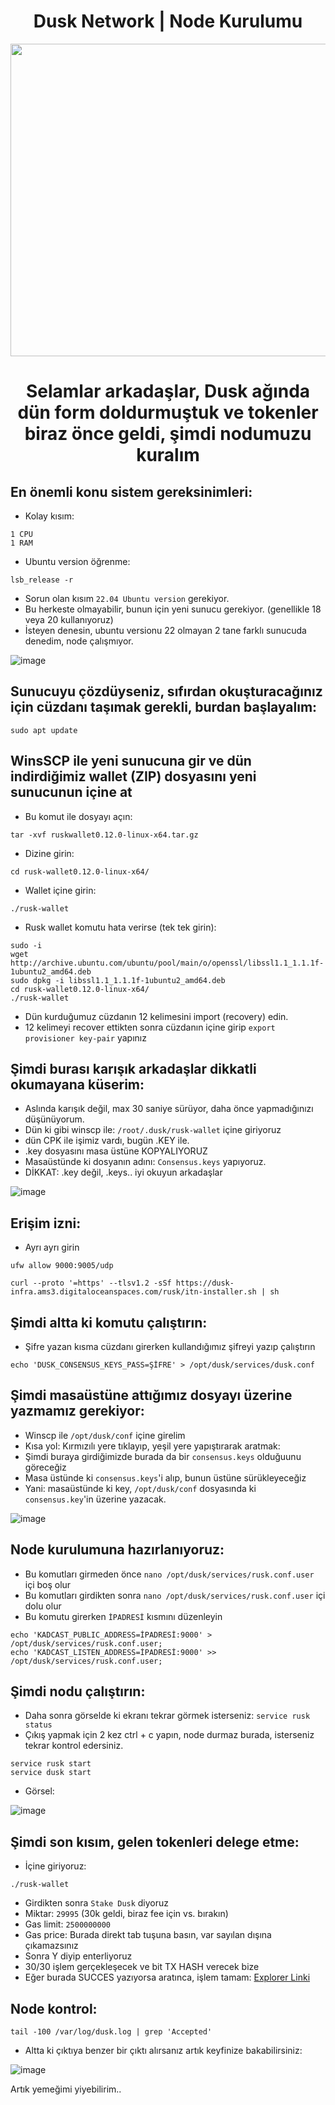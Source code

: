 <h1 align="center"> Dusk Network | Node Kurulumu </h1>

<img src="https://media.giphy.com/media/BemKqR9RDK4V2/giphy.gif" width="1000" height="500">

<h1 align="center"> Selamlar arkadaşlar, Dusk ağında dün form doldurmuştuk ve tokenler biraz önce geldi, şimdi nodumuzu kuralım </h1>

## En önemli konu sistem gereksinimleri:

* Kolay kısım:
```
1 CPU
1 RAM
```
* Ubuntu version öğrenme:
```
lsb_release -r
```
* Sorun olan kısım `22.04 Ubuntu version` gerekiyor.
* Bu herkeste olmayabilir, bunun için yeni sunucu gerekiyor. (genellikle 18 veya 20 kullanıyoruz)
* İsteyen denesin, ubuntu versionu 22 olmayan 2 tane farklı sunucuda denedim, node çalışmıyor.


![image](https://user-images.githubusercontent.com/101149671/202677911-bac3fa2f-dd34-4589-9d3c-8f6c6f050266.png)

## Sunucuyu çözdüyseniz, sıfırdan okuşturacağınız için cüzdanı taşımak gerekli, burdan başlayalım:

```
sudo apt update
```
## WinsSCP ile yeni sunucuna gir ve dün indirdiğimiz wallet (ZIP) dosyasını yeni sunucunun içine at

* Bu komut ile dosyayı açın:
```
tar -xvf ruskwallet0.12.0-linux-x64.tar.gz
```
* Dizine girin:
```
cd rusk-wallet0.12.0-linux-x64/
```
* Wallet içine girin:
```
./rusk-wallet
```
* Rusk wallet komutu hata verirse (tek tek girin):
```
sudo -i
wget http://archive.ubuntu.com/ubuntu/pool/main/o/openssl/libssl1.1_1.1.1f-1ubuntu2_amd64.deb
sudo dpkg -i libssl1.1_1.1.1f-1ubuntu2_amd64.deb
cd rusk-wallet0.12.0-linux-x64/
./rusk-wallet
```
* Dün kurduğumuz cüzdanın 12 kelimesini import (recovery) edin.
* 12 kelimeyi recover ettikten sonra cüzdanın içine girip `export provisioner key-pair` yapınız

## Şimdi burası karışık arkadaşlar dikkatli okumayana küserim:

* Aslında karışık değil, max 30 saniye sürüyor, daha önce yapmadığınızı düşünüyorum.
* Dün ki gibi winscp ile: `/root/.dusk/rusk-wallet` içine giriyoruz
* dün CPK ile işimiz vardı, bugün .KEY ile.
* .key dosyasını masa üstüne KOPYALIYORUZ
* Masaüstünde ki dosyanın adını: `Consensus.keys` yapıyoruz. 
* DİKKAT: .key değil, .keys.. iyi okuyun arkadaşlar

![image](https://user-images.githubusercontent.com/101149671/202683078-1e8f33e8-a280-49a7-8dd7-d85d608c39d1.png)

## Erişim izni:

* Ayrı ayrı girin

```
ufw allow 9000:9005/udp

curl --proto '=https' --tlsv1.2 -sSf https://dusk-infra.ams3.digitaloceanspaces.com/rusk/itn-installer.sh | sh
```
## Şimdi altta ki komutu çalıştırın:

* Şifre yazan kısma cüzdanı girerken kullandığımız şifreyi yazıp çalıştırın
```
echo 'DUSK_CONSENSUS_KEYS_PASS=ŞİFRE' > /opt/dusk/services/dusk.conf
```

## Şimdi masaüstüne attığımız dosyayı üzerine yazmamız gerekiyor:

* Winscp ile `/opt/dusk/conf` içine girelim
* Kısa yol: Kırmızılı yere tıklayıp, yeşil yere yapıştırarak aratmak:
* Şimdi buraya girdiğimizde burada da bir `consensus.keys` olduğuunu göreceğiz
* Masa üstünde ki `consensus.keys`'i alıp, bunun üstüne sürükleyeceğiz
* Yani: masaüstünde ki key, `/opt/dusk/conf` dosyasında ki `consensus.key`'in üzerine yazacak.

![image](https://user-images.githubusercontent.com/101149671/202684754-dbaec15a-532c-4b90-a389-4d1ab954aa05.png)

## Node kurulumuna hazırlanıyoruz:

* Bu komutları girmeden önce `nano /opt/dusk/services/rusk.conf.user` içi boş olur
* Bu komutları girdikten sonra `nano /opt/dusk/services/rusk.conf.user` içi dolu olur
* Bu komutu girerken `İPADRESİ` kısmını düzenleyin
```
echo 'KADCAST_PUBLIC_ADDRESS=İPADRESİ:9000' > /opt/dusk/services/rusk.conf.user;
echo 'KADCAST_LISTEN_ADDRESS=İPADRESİ:9000' >> /opt/dusk/services/rusk.conf.user;
```

## Şimdi nodu çalıştırın:

* Daha sonra görselde ki ekranı tekrar görmek isterseniz: `service rusk status`
* Çıkış yapmak için 2 kez ctrl + c yapın, node durmaz burada, isterseniz tekrar kontrol edersiniz.

```
service rusk start
service dusk start
```
* Görsel:

![image](https://user-images.githubusercontent.com/101149671/202687571-add761ac-d0fe-4d76-a9e5-9f07a0e9fe0a.png)

## Şimdi son kısım, gelen tokenleri delege etme:

* İçine giriyoruz:
```
./rusk-wallet
```
* Girdikten sonra `Stake Dusk` diyoruz
* Miktar: `29995` (30k geldi, biraz fee için vs. bırakın)
* Gas limit: `2500000000`
* Gas price: Burada direkt tab tuşuna basın, var sayılan dışına çıkamazsınız
* Sonra Y diyip enterliyoruz
* 30/30 işlem gerçekleşecek ve bit TX HASH verecek bize
* Eğer burada SUCCES yazıyorsa aratınca, işlem tamam: [Explorer Linki](https://explorer.dusk.network/transactions/)

## Node kontrol:
```
tail -100 /var/log/dusk.log | grep 'Accepted'
```

* Altta ki çıktıya benzer bir çıktı alırsanız artık keyfinize bakabilirsiniz:

![image](https://user-images.githubusercontent.com/101149671/202689226-c7d167d7-f3a1-4c03-be81-1979ec15dbe4.png)

Artık yemeğimi yiyebilirim..






